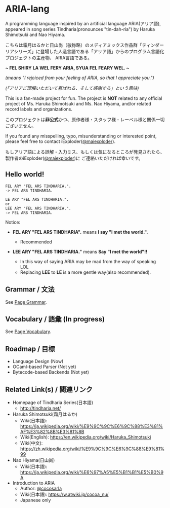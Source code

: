 # ARIA-lang

A programming language inspired by an artificial language ARIA(アリア語), appeared in song series Tindharia(pronounces "tin-dah-ria") by Haruka Shimotsuki and Nao Hiyama.

こちらは霜月はるかと日山尚（敬称略）のメディアミックス作品群「ティンダーリアシリーズ」に登場した人造言語である「アリア語」からのプログラム言語化プロジェクトの主産物、
ARIA言語である。

**~ FEL SHIRY LA WEL FERY ARIA, SYUA FEL FEARY WEL. ~**

*(means "I rejoiced from your feeling of ARIA, so that I appreciate you.")*

*(「アリアご理解いただいて喜ばれる、そして感謝する」という意味)*

This is a fan-made project for fun. 
The project is **NOT** related to any official project of Ms. Haruka Shimotsuki and Ms. Nao Hiyama, 
and/or related record labels and organizations.

このプロジェクトは**非公式**かつ、原作者様・スタッフ様・レーベル様と関係一切ございません。

If you found any misspelling, typo, misunderstanding or interested point,
please feel free to contact iExploder([@maiexploder](https://twitter.com/maiexploder)).

もしアリア語による誤解・入力ミス、もしくは気になるところが発見されたら、
製作者のiExploder([@maiexploder](https://twitter.com/maiexploder))に
ご連絡いただければ幸いです。

## Hello world!
```
FEL ARY "FEL ARS TINDHARIA.".
-> FEL ARS TINDHARIA.

LE ARY "FEL ARS TINDHARIA.".
or
LEE ARY "FEL ARS TINDHARIA.".
-> FEL ARS TINDHARIA.
```

Notice:

* **FEL ARY "FEL ARS TINDHARIA".** means **I say "I met the world.".**
  * Recommended

* **LEE ARY "FEL ARS TINDHARIA."** means **Say "I met the world"!!**
  * In this way of saying ARIA may be mad from the way of speaking LOL
  * Replacing **LEE** to **LE** is a more gentle way(also recommended).

## Grammar / 文法

See [Page Grammar](grammar.md).

## Vocabulary / 語彙 (In progress)

See [Page Vocabulary](vocabulary.md).

## Roadmap / 目標

* Language Design (Now)
* OCaml-based Parser (Not yet)
* Bytecode-based Backends (Not yet)

## Related Link(s) / 関連リンク

* Homepage of Tindharia Series(日本語)
  * <http://tindharia.net/>
* Haruka Shimotsuki(霜月はるか)
  * Wiki(日本語): <https://ja.wikipedia.org/wiki/%E9%9C%9C%E6%9C%88%E3%81%AF%E3%82%8B%E3%81%8B>
  * Wiki(English): <https://en.wikipedia.org/wiki/Haruka_Shimotsuki>
  * Wiki(中文): <https://zh.wikipedia.org/wiki/%E9%9C%9C%E6%9C%88%E9%81%99>
* Nao Hiyama(日山尚)
  * Wiki(日本語): <https://ja.wikipedia.org/wiki/%E6%97%A5%E5%B1%B1%E5%B0%9A>
* Introduction to ARIA
  * Author: [@cocosarla](https://twitter.com/cocosarla)
  * Wiki(日本語): <https://w.atwiki.jp/cocoa_nu/>
  * Japanese only
